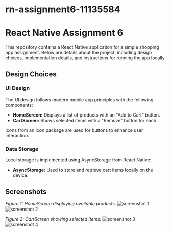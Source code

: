 # rn-assignment6-11135584
# React Native Assignment 6

This repository contains a React Native application for a simple shopping app assignment. Below are details about the project, including design choices, implementation details, and instructions for running the app locally.

## Design Choices

### UI Design

The UI design follows modern mobile app principles with the following components:

- **HomeScreen:** Displays a list of products with an "Add to Cart" button.
- **CartScreen:** Shows selected items with a "Remove" button for each.

Icons from an icon package are used for buttons to enhance user interaction.

### Data Storage

Local storage is implemented using AsyncStorage from React Native:

- **AsyncStorage:** Used to store and retrieve cart items locally on the device.

## Screenshots


*Figure 1: HomeScreen displaying available products.*
![screenshot 1](<myapp/assets/Screenshot 1.jpg>)
![screenshot 2](<myapp/assets/Screenshot 2.jpg>)


*Figure 2: CartScreen showing selected items.*
![screenshot 3](<myapp/assets/Screenshot 3.jpg>)
![screenshot 4](<myapp/assets/Screenshot 4.jpg>)
